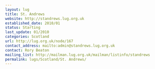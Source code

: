 ```yaml
---
layout: lug
title: St. Andrews
website: http://standrews.lug.org.uk
established_date: 2010/01
status: Starting
last_update: 01/2010
categories: Scotland
url: http://lug.org.uk/node/167
contact_address: mailto:admin@standrews.lug.org.uk
contact: Rory Beaton
mailing_list: http://mailman.lug.org.uk/mailman/listinfo/standrews
permalink: lugs/Scotland/St. Andrews/
---
```

